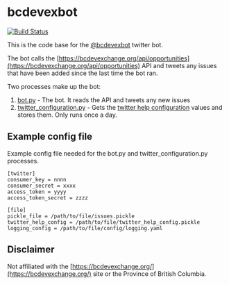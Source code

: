 # bcdevexbot

[![Build Status](https://travis-ci.org/MonicaG/bcdevexbot.svg?branch=master)](https://travis-ci.org/MonicaG/bcdevexbot)

This is the code base for the [@bcdevexbot](https://twitter.com/bcdevexbot) twitter bot. 

The bot calls the [https://bcdevexchange.org/api/opportunities](https://bcdevexchange.org/api/opportunities) API and tweets any issues that have been added since the last time the bot ran.

Two processes make up the bot:

1. [bot.py](bot.py) - The bot.  It reads the API and tweets any new issues
1. [twitter_configuration.py](twitter_configuration.py) - Gets the [twitter help configuration](https://dev.twitter.com/rest/reference/get/help/configuration) values and stores them.  Only runs once a day.

## Example config file
Example config file needed for the bot.py and twitter_configuration.py processes.

```
[twitter]
consumer_key = nnnn
consumer_secret = xxxx
access_token = yyyy
access_token_secret = zzzz

[file]
pickle_file = /path/to/file/issues.pickle
twitter_help_config = /path/to/file/twitter_help_config.pickle
logging_config = /path/to/file/config/logging.yaml
```

## Disclaimer

Not affiliated with the [https://bcdevexchange.org/](https://bcdevexchange.org/) site or the Province of British Columbia.


